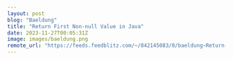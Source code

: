 ```yaml
---
layout: post
blog: "Baeldung"
title: "Return First Non-null Value in Java"
date: 2023-11-27T00:05:31Z
image: images/baeldung.png
remote_url: "https://feeds.feedblitz.com/~/842145083/0/baeldung~Return-First-Nonnull-Value-in-Java"
---
```

